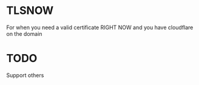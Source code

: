 # TLSNOW

For when you need a valid certificate RIGHT NOW and you have cloudflare on the domain

# TODO

Support others